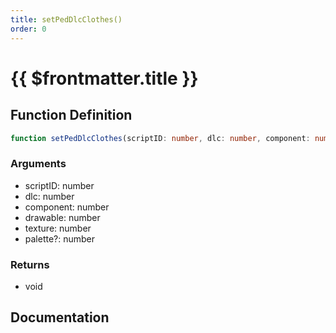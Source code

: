 ```yaml
---
title: setPedDlcClothes()
order: 0
---
```


# {{ $frontmatter.title }}

## Function Definition

```ts
function setPedDlcClothes(scriptID: number, dlc: number, component: number, drawable: number, texture: number, palette?: number): void;
```

### Arguments

* scriptID: number
* dlc: number
* component: number
* drawable: number
* texture: number
* palette?: number

### Returns

* void

## Documentation

<!--@include: ./parts/setPedDlcClothes.md-->
